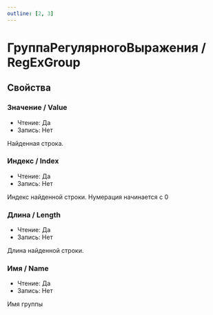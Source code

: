 ```yaml
---
outline: [2, 3]
---
```


# ГруппаРегулярногоВыражения / RegExGroup


## Свойства


### Значение / Value

* Чтение: Да
* Запись: Нет

Найденная строка.


### Индекс / Index

* Чтение: Да
* Запись: Нет

Индекс найденной строки. Нумерация начинается с 0


### Длина / Length

* Чтение: Да
* Запись: Нет

Длина найденной строки.


### Имя / Name

* Чтение: Да
* Запись: Нет

Имя группы

